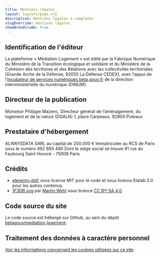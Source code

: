 ```yaml
---
title: Mentions légales
layout: layouts/page.njk
description: Mentions légales à compléter
slugOverride: mentions legales
showBreadcrumb: true
---
```

## Identification de l'éditeur
La plateforme « Médiation Logement » est édité par la Fabrique Numérique du Ministère de la Transition écologique et solidaire et du Ministère de la Cohésion des territoires et des Relations avec les collectivités territoriales (Grande Arche de la Défense, 92055 La Défense CEDEX), avec l’appui de l’[incubateur de services numériques beta.gouv.fr](https://beta.gouv.fr) de la direction interministérielle du numérique (DINUM).


## Directeur de la publication
Monsieur Philippe Mazenc,
Directeur général de l’aménagement, du logement et de la nature (DGALN)
1, place Carpeaux, 92800 Puteaux


## Prestataire d'hébergement
ALWAYSDATA
SARL au capital de 200.000 €
Immatriculée au RCS de Paris sous le numéro 492 893 490
Dont le siège social se trouve 91 rue du Faubourg Saint Honoré - 75008 Paris


## Crédits
- [eleventy-dsfr](https://github.com/codegouvfr/eleventy-dsfr/) sous licence MIT pour le code et sous licence Etalab 2.0 pour les autres contenus.
- [1F3DB.svg](https://openmoji.org/data/color/svg/1F3DB.svg) par [Martin Wehl](https://openmoji.org/library/#author=Martin%20Wehl) sous licence [CC BY-SA 4.0](https://creativecommons.org/licenses/by-sa/4.0>).


## Code source du site
Le code source est hébergé sur Github, au sein du dépôt [betagouv/mediation-logement](https://github.com/betagouv/mediation-logement).


## Traitement des données à caractère personnel

[Voir les informations concernant les cookies utilisées sur ce site](/fr/donnees-personnelles/).